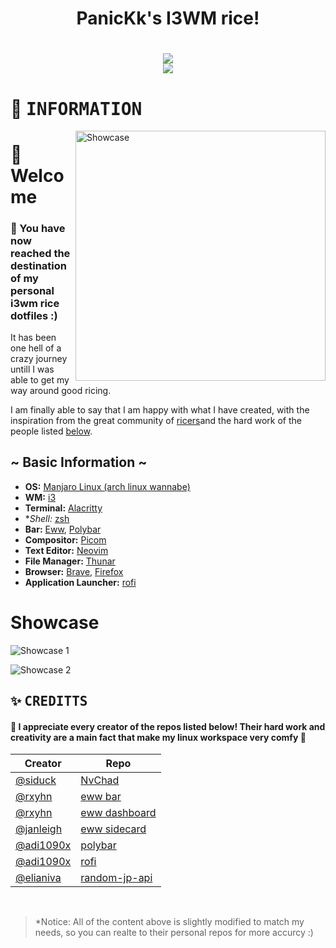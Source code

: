 <h1 align="center">PanicKk's I3WM rice!<h1>

<div align="center">
  <img src="./showcase/welcome.png"/>
</div>

<div align="center">
    <img src="https://img.shields.io/badge/PanicKk-I3WM%20.files-70a5eb?style=for-the-badge&logo=appveyor&labelColor=171a1f&color=0095ff"/>
</div>

# :milky_way: <samp>INFORMATION</samp>
<img src="./showcase/polybar_showcase.png" alt="Showcase" align="right" width="400px"/>

# :wave: Welcome
### :bullettrain_front: You have now reached the destination of my personal i3wm rice dotfiles :)
It has been one hell of a crazy journey untill I was able to get my way around good ricing.

I am finally able to say that I am happy with what I have created, 
with the inspiration from the great community of [ricers](https://www.reddit.com/r/unixporn)and the hard work of the people listed [below](#-credits).

## ~ Basic Information ~
- **OS:** [Manjaro Linux (arch linux wannabe)](https://manjaro.org/download/#i3)
- **WM:** [i3](https://i3wm.org/)
- **Terminal:** [Alacritty](https://github.com/alacritty/alacritty)
- **Shell:* [zsh](https://ohmyz.sh/)
- **Bar:** [Eww](https://github.com/elkowar/eww), [Polybar](https://github.com/polybar/polybar)
- **Compositor:** [Picom](https://github.com/ibhagwan/picom-ibhagwan-git)
- **Text Editor:** [Neovim](https://neovim.io/)
- **File Manager:** [Thunar](https://docs.xfce.org/xfce/thunar/start)
- **Browser:** [Brave](https://brave.com/), [Firefox](https://www.mozilla.org/en-US/firefox/new/)
- **Application Launcher:** [rofi](https://github.com/davatorium/rofi)

# Showcase
![Showcase 1](./showcase/showcase.png)

![Showcase 2](./showcase/showcase_2.png)

<!-- CREDITS -->
## :sparkles: <samp>CREDITTS</samp>
#### :gem: I appreciate every creator of the repos listed below! Their hard work and creativity are a main fact that make my linux workspace very comfy :gem:

| Creator | Repo |
| ----------- | ----------- |
| [@siduck](https://github.com/siduck/) | [NvChad](https://github.com/NvChad/NvChad) |
| [@rxyhn](https://github.com/rxyhn/) | [eww bar](https://github.com/rxyhn/bspdots) |
| [@rxyhn](https://github.com/rxyhn/) | [eww dashboard](https://github.com/rxyhn/bspdots) |
| [@janleigh](https://github.com/janleigh/) | [eww sidecard](https://github.com/janleigh/dotfiles)
| [@adi1090x](https://github.com/adi1090x/) | [polybar](https://github.com/adi1090x/polybar-themes) |
| [@adi1090x](https://github.com/adi1090x/) | [rofi](https://github.com/adi1090x/rofi) |
| [@elianiva](https://github.com/elianiva) | [random-jp-api](https://github.com/elianiva/random-jp-api)

<br>

>\*Notice: All of the content above is slightly modified to match my needs, so you can realte to their personal repos for more accurcy :)
